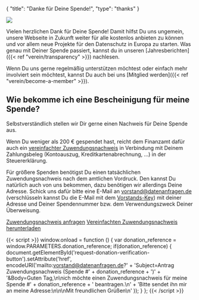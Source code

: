 {
    "title": "Danke für Deine Spende!",
    "type": "thanks"
}

<img class="top-right-humaaan" src="/img/humaaans/thanks.svg">

Vielen herzlichen Dank für Deine Spende! Damit hilfst Du uns ungemein, unsere Webseite in Zukunft weiter für alle kostenlos anbieten zu können und vor allem neue Projekte für den Datenschutz in Europa zu starten. Was genau mit Deiner Spende passiert, kannst du in unseren [Jahresberichten]({{< ref "verein/transparency" >}}) nachlesen. 

Wenn Du uns gerne regelmäßig unterstützen möchtest oder einfach mehr involviert sein möchtest, kannst Du auch bei uns [Mitglied werden]({{< ref "verein/become-a-member" >}}).

## Wie bekomme ich eine Bescheinigung für meine Spende?

Selbstverständlich stellen wir Dir gerne einen Nachweis für Deine Spende aus.

Wenn Du weniger als 200 € gespendet hast, reicht dem Finanzamt dafür auch ein [vereinfachter Zuwendungsnachweis](https://static.dacdn.de/docs/vereinfachte-zuwendungsbestaetigung.pdf) in Verbindung mit Deinem Zahlungsbeleg (Kontoauszug, Kreditkartenabrechnung, …) in der Steuererklärung.

Für größere Spenden benötigst Du einen tatsächlichen Zuwendungsnachweis nach dem amtlichen Vordruck. Den kannst Du natürlich auch von uns bekommen, dazu benötigen wir allerdings Deine Adresse. Schick uns dafür bitte eine E-Mail an [vorstand@datenanfragen.de](mailto:vorstand@datenanfragen.de) (verschlüsseln kannst Du die E-Mail mit dem [Vorstands-Key](/pgp/62A7EC35.asc)) mit deiner Adresse und Deiner Spendennummer bzw. dem Verwendungszweck Deiner Überweisung.

<a id="request-donation-verification-button" class="button button-secondary icon icon-email" href="mailto:spenden@datenanfragen.de">Zuwendungsnachweis anfragen</a>
<a class="button button-secondary icon icon-download" href="https://static.dacdn.de/docs/vereinfachte-zuwendungsbestaetigung.pdf">Vereinfachten Zuwendungsnachweis herunterladen</a>

{{< script >}}
window.onload = function () {
    var donation_reference = window.PARAMETERS.donation_reference;
    if(donation_reference) {
        document.getElementById('request-donation-verification-button').setAttribute('href', encodeURI('mailto:vorstand@datenanfragen.de?' +
            'Subject=Antrag Zuwendungsnachweis (Spende #' + donation_reference + ')' +
            '&Body=Guten Tag,\n\nich möchte einen Zuwendungsnachweis für meine Spende #' + donation_reference + ' beantragen.\n' +
            'Bitte sendet ihn mir an meine Adresse:\n\n\nMit freundlichen Grüßen\n'
        ));
    }
};
{{< /script >}}
